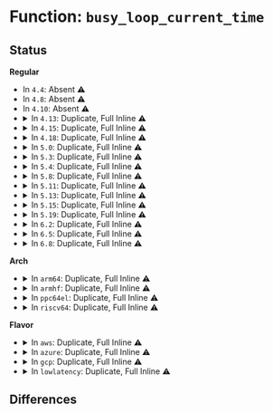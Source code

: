 # Function: <code>busy_loop_current_time</code>

## Status
<b>Regular</b>
<ul>
<li>
In <code>4.4</code>: Absent ⚠️
</li>
<li>
In <code>4.8</code>: Absent ⚠️
</li>
<li>
In <code>4.10</code>: Absent ⚠️
</li>
<li>
<details>
<summary>In <code>4.13</code>: Duplicate, Full Inline ⚠️</summary>

**Collision:** Static Duplication

**Inline:** Full

**Transformation:** False

**Instances:**

```
In fs/select.c (ffffffff81269ba6)
Location: include/net/busy_poll.h:73
Inline: True
Inline callers:
  - fs/select.c:do_sys_poll
  - fs/select.c:do_sys_poll
  - fs/select.c:do_select
  - fs/select.c:do_select
```
```
In fs/eventpoll.c (ffffffff8129dce6)
Location: include/net/busy_poll.h:73
Inline: True
Inline callers:
  - fs/eventpoll.c:ep_busy_loop_end
```
```
In net/core/sock.c (ffffffff817b30ff)
Location: include/net/busy_poll.h:73
Inline: True
Inline callers:
  - net/core/sock.c:sk_busy_loop_end
```
```
In net/core/dev.c (ffffffff817cd5fd)
Location: include/net/busy_poll.h:73
Inline: True
Inline callers:
  - net/core/dev.c:napi_busy_loop
```
</details>
</li>
<li>
<details>
<summary>In <code>4.15</code>: Duplicate, Full Inline ⚠️</summary>

**Collision:** Static Duplication

**Inline:** Full

**Transformation:** False

**Instances:**

```
In fs/select.c (ffffffff8128c446)
Location: include/net/busy_poll.h:73
Inline: True
Inline callers:
  - fs/select.c:do_sys_poll
  - fs/select.c:do_sys_poll
  - fs/select.c:do_select
  - fs/select.c:do_select
```
```
In fs/eventpoll.c (ffffffff812c0ed6)
Location: include/net/busy_poll.h:73
Inline: True
Inline callers:
  - fs/eventpoll.c:ep_busy_loop_end
```
```
In net/core/sock.c (ffffffff8182b3df)
Location: include/net/busy_poll.h:73
Inline: True
Inline callers:
  - net/core/sock.c:sk_busy_loop_end
```
```
In net/core/dev.c (ffffffff81846d2d)
Location: include/net/busy_poll.h:73
Inline: True
Inline callers:
  - net/core/dev.c:napi_busy_loop
```
</details>
</li>
<li>
<details>
<summary>In <code>4.18</code>: Duplicate, Full Inline ⚠️</summary>

**Collision:** Static Duplication

**Inline:** Full

**Transformation:** False

**Instances:**

```
In fs/select.c (ffffffff812b2c3e)
Location: include/net/busy_poll.h:73
Inline: True
Inline callers:
  - fs/select.c:do_sys_poll
  - fs/select.c:do_sys_poll
  - fs/select.c:do_select
  - fs/select.c:do_select
```
```
In fs/eventpoll.c (ffffffff812e9e05)
Location: include/net/busy_poll.h:73
Inline: True
Inline callers:
  - fs/eventpoll.c:ep_busy_loop_end
```
```
In net/core/sock.c (ffffffff818754f1)
Location: include/net/busy_poll.h:73
Inline: True
Inline callers:
  - net/core/sock.c:sk_busy_loop_end
```
```
In net/core/dev.c (ffffffff8189039d)
Location: include/net/busy_poll.h:73
Inline: True
Inline callers:
  - net/core/dev.c:napi_busy_loop
```
</details>
</li>
<li>
<details>
<summary>In <code>5.0</code>: Duplicate, Full Inline ⚠️</summary>

**Collision:** Static Duplication

**Inline:** Full

**Transformation:** False

**Instances:**

```
In fs/select.c (ffffffff812c7d53)
Location: include/net/busy_poll.h:73
Inline: True
Inline callers:
  - fs/select.c:do_sys_poll
  - fs/select.c:do_sys_poll
  - fs/select.c:do_select
  - fs/select.c:do_select
```
```
In fs/eventpoll.c (ffffffff812fe98e)
Location: include/net/busy_poll.h:73
Inline: True
Inline callers:
  - fs/eventpoll.c:ep_busy_loop_end
```
```
In net/core/sock.c (ffffffff81895dc1)
Location: include/net/busy_poll.h:73
Inline: True
Inline callers:
  - net/core/sock.c:sk_busy_loop_end
```
```
In net/core/dev.c (ffffffff818b0c4d)
Location: include/net/busy_poll.h:73
Inline: True
Inline callers:
  - net/core/dev.c:napi_busy_loop
```
</details>
</li>
<li>
<details>
<summary>In <code>5.3</code>: Duplicate, Full Inline ⚠️</summary>

**Collision:** Static Duplication

**Inline:** Full

**Transformation:** False

**Instances:**

```
In fs/select.c (ffffffff812e48fa)
Location: include/net/busy_poll.h:61
Inline: True
Inline callers:
  - fs/select.c:do_sys_poll
  - fs/select.c:do_sys_poll
  - fs/select.c:do_select
  - fs/select.c:do_select
```
```
In fs/eventpoll.c (ffffffff8131fb55)
Location: include/net/busy_poll.h:61
Inline: True
Inline callers:
  - fs/eventpoll.c:ep_busy_loop_end
```
```
In net/core/sock.c (ffffffff818e02d1)
Location: include/net/busy_poll.h:61
Inline: True
Inline callers:
  - net/core/sock.c:sk_busy_loop_end
```
```
In net/core/dev.c (ffffffff818fd9ed)
Location: include/net/busy_poll.h:61
Inline: True
Inline callers:
  - net/core/dev.c:napi_busy_loop
```
</details>
</li>
<li>
<details>
<summary>In <code>5.4</code>: Duplicate, Full Inline ⚠️</summary>

**Collision:** Static Duplication

**Inline:** Full

**Transformation:** False

**Instances:**

```
In fs/select.c (ffffffff812f6309)
Location: include/net/busy_poll.h:61
Inline: True
Inline callers:
  - fs/select.c:do_sys_poll
  - fs/select.c:do_sys_poll
  - fs/select.c:do_select
  - fs/select.c:do_select
```
```
In fs/eventpoll.c (ffffffff81332905)
Location: include/net/busy_poll.h:61
Inline: True
Inline callers:
  - fs/eventpoll.c:ep_busy_loop_end
```
```
In net/core/sock.c (ffffffff81912484)
Location: include/net/busy_poll.h:61
Inline: True
Inline callers:
  - net/core/sock.c:sk_busy_loop_end
```
```
In net/core/dev.c (ffffffff8193575d)
Location: include/net/busy_poll.h:61
Inline: True
Inline callers:
  - net/core/dev.c:napi_busy_loop
```
</details>
</li>
<li>
<details>
<summary>In <code>5.8</code>: Duplicate, Full Inline ⚠️</summary>

**Collision:** Static Duplication

**Inline:** Full

**Transformation:** False

**Instances:**

```
In fs/select.c (ffffffff8132e0c5)
Location: include/net/busy_poll.h:61
Inline: True
Inline callers:
  - fs/select.c:do_select
  - fs/select.c:do_select
```
```
In fs/eventpoll.c (ffffffff8136cbe8)
Location: include/net/busy_poll.h:61
Inline: True
Inline callers:
  - fs/eventpoll.c:ep_busy_loop_end
```
```
In net/core/sock.c (ffffffff819e4307)
Location: include/net/busy_poll.h:61
Inline: True
Inline callers:
  - net/core/sock.c:sk_busy_loop_end
```
```
In net/core/dev.c (ffffffff81a0a41d)
Location: include/net/busy_poll.h:61
Inline: True
Inline callers:
  - net/core/dev.c:napi_busy_loop
```
</details>
</li>
<li>
<details>
<summary>In <code>5.11</code>: Duplicate, Full Inline ⚠️</summary>

**Collision:** Static Duplication

**Inline:** Full

**Transformation:** False

**Instances:**

```
In fs/select.c (ffffffff8133993d)
Location: include/net/busy_poll.h:63
Inline: True
Inline callers:
  - fs/select.c:do_select
  - fs/select.c:do_select
```
```
In fs/eventpoll.c (ffffffff8137a698)
Location: include/net/busy_poll.h:63
Inline: True
Inline callers:
  - fs/eventpoll.c:ep_busy_loop_end
```
```
In net/core/sock.c (ffffffff819e3b87)
Location: include/net/busy_poll.h:63
Inline: True
Inline callers:
  - net/core/sock.c:sk_busy_loop_end
```
```
In net/core/dev.c (ffffffff81a0c746)
Location: include/net/busy_poll.h:63
Inline: True
Inline callers:
  - net/core/dev.c:napi_busy_loop
```
</details>
</li>
<li>
<details>
<summary>In <code>5.13</code>: Duplicate, Full Inline ⚠️</summary>

**Collision:** Static Duplication

**Inline:** Full

**Transformation:** False

**Instances:**

```
In fs/select.c (ffffffff8133fed3)
Location: include/net/busy_poll.h:63
Inline: True
Inline callers:
  - fs/select.c:do_select
  - fs/select.c:do_select
```
```
In fs/eventpoll.c (ffffffff81381310)
Location: include/net/busy_poll.h:63
Inline: True
Inline callers:
  - fs/eventpoll.c:ep_busy_loop_end
```
```
In net/core/sock.c (ffffffff819c9c12)
Location: include/net/busy_poll.h:63
Inline: True
Inline callers:
  - net/core/sock.c:sk_busy_loop_end
```
```
In net/core/dev.c (ffffffff819f2a26)
Location: include/net/busy_poll.h:63
Inline: True
Inline callers:
  - net/core/dev.c:napi_busy_loop
```
</details>
</li>
<li>
<details>
<summary>In <code>5.15</code>: Duplicate, Full Inline ⚠️</summary>

**Collision:** Static Duplication

**Inline:** Full

**Transformation:** False

**Instances:**

```
In fs/select.c (ffffffff8138d8a9)
Location: include/net/busy_poll.h:63
Inline: True
Inline callers:
  - fs/select.c:do_select
  - fs/select.c:do_select
```
```
In fs/eventpoll.c (ffffffff813ce550)
Location: include/net/busy_poll.h:63
Inline: True
Inline callers:
  - fs/eventpoll.c:ep_busy_loop_end
```
```
In net/core/sock.c (ffffffff81a790b2)
Location: include/net/busy_poll.h:63
Inline: True
Inline callers:
  - net/core/sock.c:sk_busy_loop_end
```
```
In net/core/dev.c (ffffffff81aa48f6)
Location: include/net/busy_poll.h:63
Inline: True
Inline callers:
  - net/core/dev.c:napi_busy_loop
```
</details>
</li>
<li>
<details>
<summary>In <code>5.19</code>: Duplicate, Full Inline ⚠️</summary>

**Collision:** Static Duplication

**Inline:** Full

**Transformation:** False

**Instances:**

```
In fs/select.c (ffffffff8140ec50)
Location: include/net/busy_poll.h:63
Inline: True
Inline callers:
  - fs/select.c:do_select
  - fs/select.c:do_select
```
```
In fs/eventpoll.c (ffffffff814575ed)
Location: include/net/busy_poll.h:63
Inline: True
Inline callers:
  - fs/eventpoll.c:ep_busy_loop_end
```
```
In net/core/sock.c (ffffffff81becdae)
Location: include/net/busy_poll.h:63
Inline: True
Inline callers:
  - net/core/sock.c:sk_busy_loop_end
```
```
In net/core/dev.c (ffffffff81c1c05e)
Location: include/net/busy_poll.h:63
Inline: True
Inline callers:
  - net/core/dev.c:napi_busy_loop
```
</details>
</li>
<li>
<details>
<summary>In <code>6.2</code>: Duplicate, Full Inline ⚠️</summary>

**Collision:** Static Duplication

**Inline:** Full

**Transformation:** False

**Instances:**

```
In fs/select.c (ffffffff81499752)
Location: include/net/busy_poll.h:63
Inline: True
Inline callers:
  - fs/select.c:do_select
  - fs/select.c:do_select
```
```
In fs/eventpoll.c (ffffffff814e688d)
Location: include/net/busy_poll.h:63
Inline: True
Inline callers:
  - fs/eventpoll.c:ep_busy_loop_end
```
```
In net/core/sock.c (ffffffff81d9932e)
Location: include/net/busy_poll.h:63
Inline: True
Inline callers:
  - net/core/sock.c:sk_busy_loop_end
```
```
In net/core/dev.c (ffffffff81dcd03e)
Location: include/net/busy_poll.h:63
Inline: True
Inline callers:
  - net/core/dev.c:napi_busy_loop
```
</details>
</li>
<li>
<details>
<summary>In <code>6.5</code>: Duplicate, Full Inline ⚠️</summary>

**Collision:** Static Duplication

**Inline:** Full

**Transformation:** False

**Instances:**

```
In fs/select.c (ffffffff814ce8b8)
Location: include/net/busy_poll.h:63
Inline: True
Inline callers:
  - fs/select.c:do_select
  - fs/select.c:do_select
```
```
In fs/eventpoll.c (ffffffff8151d3fd)
Location: include/net/busy_poll.h:63
Inline: True
Inline callers:
  - fs/eventpoll.c:ep_busy_loop_end
```
```
In net/core/sock.c (ffffffff81e0764e)
Location: include/net/busy_poll.h:63
Inline: True
Inline callers:
  - net/core/sock.c:sk_busy_loop_end
```
```
In net/core/dev.c (ffffffff81e3db9e)
Location: include/net/busy_poll.h:63
Inline: True
Inline callers:
  - net/core/dev.c:napi_busy_loop
```
</details>
</li>
<li>
<details>
<summary>In <code>6.8</code>: Duplicate, Full Inline ⚠️</summary>

**Collision:** Static Duplication

**Inline:** Full

**Transformation:** False

**Instances:**

```
In fs/select.c (ffffffff815011f8)
Location: include/net/busy_poll.h:64
Inline: True
Inline callers:
  - fs/select.c:do_select
  - fs/select.c:do_select
```
```
In fs/eventpoll.c (ffffffff815519dd)
Location: include/net/busy_poll.h:64
Inline: True
Inline callers:
  - fs/eventpoll.c:ep_busy_loop_end
```
```
In net/core/sock.c (ffffffff81ec4070)
Location: include/net/busy_poll.h:64
Inline: True
```
```
In net/core/dev.c (ffffffff81efc43e)
Location: include/net/busy_poll.h:64
Inline: True
Inline callers:
  - net/core/dev.c:napi_busy_loop
```
</details>
</li>
</ul>
<b>Arch</b>
<ul>
<li>
<details>
<summary>In <code>arm64</code>: Duplicate, Full Inline ⚠️</summary>

**Collision:** Static Duplication

**Inline:** Full

**Transformation:** False

**Instances:**

```
In fs/select.c (ffff8000103a35c0)
Location: include/net/busy_poll.h:61
Inline: True
Inline callers:
  - fs/select.c:do_sys_poll
  - fs/select.c:do_sys_poll
  - fs/select.c:do_select
  - fs/select.c:do_select
```
```
In fs/eventpoll.c (ffff8000103f016c)
Location: include/net/busy_poll.h:61
Inline: True
Inline callers:
  - fs/eventpoll.c:ep_busy_loop_end
```
```
In net/core/sock.c (ffff800010ba9fd8)
Location: include/net/busy_poll.h:61
Inline: True
Inline callers:
  - net/core/sock.c:sk_busy_loop_end
```
```
In net/core/dev.c (ffff800010bd3b28)
Location: include/net/busy_poll.h:61
Inline: True
Inline callers:
  - net/core/dev.c:napi_busy_loop
```
</details>
</li>
<li>
<details>
<summary>In <code>armhf</code>: Duplicate, Full Inline ⚠️</summary>

**Collision:** Static Duplication

**Inline:** Full

**Transformation:** False

**Instances:**

```
In fs/select.c (c0585d60)
Location: include/net/busy_poll.h:61
Inline: True
Inline callers:
  - fs/select.c:do_sys_poll
  - fs/select.c:do_sys_poll
  - fs/select.c:do_select
  - fs/select.c:do_select
```
```
In fs/eventpoll.c (c05c61b8)
Location: include/net/busy_poll.h:61
Inline: True
Inline callers:
  - fs/eventpoll.c:ep_busy_loop_end
```
```
In net/core/sock.c (c0cc866c)
Location: include/net/busy_poll.h:61
Inline: True
Inline callers:
  - net/core/sock.c:sk_busy_loop_end
```
```
In net/core/dev.c (c0cee810)
Location: include/net/busy_poll.h:61
Inline: True
Inline callers:
  - net/core/dev.c:napi_busy_loop
```
</details>
</li>
<li>
<details>
<summary>In <code>ppc64el</code>: Duplicate, Full Inline ⚠️</summary>

**Collision:** Static Duplication

**Inline:** Full

**Transformation:** False

**Instances:**

```
In fs/select.c (c00000000049d248)
Location: include/net/busy_poll.h:61
Inline: True
Inline callers:
  - fs/select.c:do_sys_poll
  - fs/select.c:do_sys_poll
  - fs/select.c:do_select
  - fs/select.c:do_select
```
```
In fs/eventpoll.c (c0000000004f7cf0)
Location: include/net/busy_poll.h:61
Inline: True
Inline callers:
  - fs/eventpoll.c:ep_busy_loop_end
```
```
In net/core/sock.c (c000000000c7f898)
Location: include/net/busy_poll.h:61
Inline: True
Inline callers:
  - net/core/sock.c:sk_busy_loop_end
```
```
In net/core/dev.c (c000000000cb28b0)
Location: include/net/busy_poll.h:61
Inline: True
Inline callers:
  - net/core/dev.c:napi_busy_loop
```
</details>
</li>
<li>
<details>
<summary>In <code>riscv64</code>: Duplicate, Full Inline ⚠️</summary>

**Collision:** Static Duplication

**Inline:** Full

**Transformation:** False

**Instances:**

```
In fs/select.c (ffffffe00026b3f4)
Location: include/net/busy_poll.h:61
Inline: True
Inline callers:
  - fs/select.c:do_sys_poll
  - fs/select.c:do_sys_poll
  - fs/select.c:do_select
  - fs/select.c:do_select
```
```
In fs/eventpoll.c (ffffffe0002a2f8a)
Location: include/net/busy_poll.h:61
Inline: True
Inline callers:
  - fs/eventpoll.c:ep_busy_loop_end
```
```
In net/core/sock.c (ffffffe00073d506)
Location: include/net/busy_poll.h:61
Inline: True
Inline callers:
  - net/core/sock.c:sk_busy_loop_end
```
```
In net/core/dev.c (ffffffe00075dc40)
Location: include/net/busy_poll.h:61
Inline: True
Inline callers:
  - net/core/dev.c:napi_busy_loop
```
</details>
</li>
</ul>
<b>Flavor</b>
<ul>
<li>
<details>
<summary>In <code>aws</code>: Duplicate, Full Inline ⚠️</summary>

**Collision:** Static Duplication

**Inline:** Full

**Transformation:** False

**Instances:**

```
In fs/select.c (ffffffff812ee8e9)
Location: include/net/busy_poll.h:61
Inline: True
Inline callers:
  - fs/select.c:do_sys_poll
  - fs/select.c:do_sys_poll
  - fs/select.c:do_select
  - fs/select.c:do_select
```
```
In fs/eventpoll.c (ffffffff8132aee5)
Location: include/net/busy_poll.h:61
Inline: True
Inline callers:
  - fs/eventpoll.c:ep_busy_loop_end
```
```
In net/core/sock.c (ffffffff818b2484)
Location: include/net/busy_poll.h:61
Inline: True
Inline callers:
  - net/core/sock.c:sk_busy_loop_end
```
```
In net/core/dev.c (ffffffff818d572d)
Location: include/net/busy_poll.h:61
Inline: True
Inline callers:
  - net/core/dev.c:napi_busy_loop
```
</details>
</li>
<li>
<details>
<summary>In <code>azure</code>: Duplicate, Full Inline ⚠️</summary>

**Collision:** Static Duplication

**Inline:** Full

**Transformation:** False

**Instances:**

```
In fs/select.c (ffffffff812df519)
Location: include/net/busy_poll.h:61
Inline: True
Inline callers:
  - fs/select.c:do_sys_poll
  - fs/select.c:do_sys_poll
  - fs/select.c:do_select
  - fs/select.c:do_select
```
```
In fs/eventpoll.c (ffffffff8131ba85)
Location: include/net/busy_poll.h:61
Inline: True
Inline callers:
  - fs/eventpoll.c:ep_busy_loop_end
```
```
In net/core/sock.c (ffffffff8186c3d4)
Location: include/net/busy_poll.h:61
Inline: True
Inline callers:
  - net/core/sock.c:sk_busy_loop_end
```
```
In net/core/dev.c (ffffffff8188f59d)
Location: include/net/busy_poll.h:61
Inline: True
Inline callers:
  - net/core/dev.c:napi_busy_loop
```
</details>
</li>
<li>
<details>
<summary>In <code>gcp</code>: Duplicate, Full Inline ⚠️</summary>

**Collision:** Static Duplication

**Inline:** Full

**Transformation:** False

**Instances:**

```
In fs/select.c (ffffffff812ec6f9)
Location: include/net/busy_poll.h:61
Inline: True
Inline callers:
  - fs/select.c:do_sys_poll
  - fs/select.c:do_sys_poll
  - fs/select.c:do_select
  - fs/select.c:do_select
```
```
In fs/eventpoll.c (ffffffff813289b5)
Location: include/net/busy_poll.h:61
Inline: True
Inline callers:
  - fs/eventpoll.c:ep_busy_loop_end
```
```
In net/core/sock.c (ffffffff81903484)
Location: include/net/busy_poll.h:61
Inline: True
Inline callers:
  - net/core/sock.c:sk_busy_loop_end
```
```
In net/core/dev.c (ffffffff8192675d)
Location: include/net/busy_poll.h:61
Inline: True
Inline callers:
  - net/core/dev.c:napi_busy_loop
```
</details>
</li>
<li>
<details>
<summary>In <code>lowlatency</code>: Duplicate, Full Inline ⚠️</summary>

**Collision:** Static Duplication

**Inline:** Full

**Transformation:** False

**Instances:**

```
In fs/select.c (ffffffff812fd6f9)
Location: include/net/busy_poll.h:61
Inline: True
Inline callers:
  - fs/select.c:do_sys_poll
  - fs/select.c:do_sys_poll
  - fs/select.c:do_select
  - fs/select.c:do_select
```
```
In fs/eventpoll.c (ffffffff8133a7d5)
Location: include/net/busy_poll.h:61
Inline: True
Inline callers:
  - fs/eventpoll.c:ep_busy_loop_end
```
```
In net/core/sock.c (ffffffff81924464)
Location: include/net/busy_poll.h:61
Inline: True
Inline callers:
  - net/core/sock.c:sk_busy_loop_end
```
```
In net/core/dev.c (ffffffff81947d5d)
Location: include/net/busy_poll.h:61
Inline: True
Inline callers:
  - net/core/dev.c:napi_busy_loop
```
</details>
</li>
</ul>

## Differences
